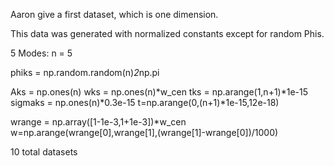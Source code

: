 Aaron give a first dataset, which is one dimension.

This data was generated with normalized constants except for random Phis.

5 Modes: n = 5

phiks = np.random.random(n)*2*np.pi

Aks = np.ones(n)
wks = np.ones(n)*w_cen
tks = np.arange(1,n+1)*1e-15
sigmaks = np.ones(n)*0.3e-15
t=np.arange(0,(n+1)*1e-15,12e-18)

wrange = np.array([1-1e-3,1+1e-3])*w_cen
w=np.arange(wrange[0],wrange[1],(wrange[1]-wrange[0])/1000)

10 total datasets

